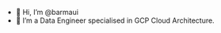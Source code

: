 - 👋 Hi, I’m @barmaui
- 👀 I’m a Data Engineer specialised in GCP Cloud Architecture.

<!---
barmaui/barmaui is a ✨ special ✨ repository because its `README.md` (this file) appears on your GitHub profile.
You can click the Preview link to take a look at your changes.
--->
